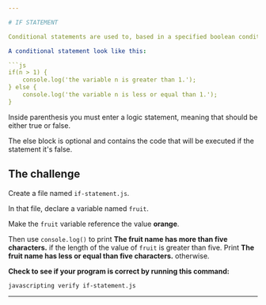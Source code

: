 ```yaml
---

# IF STATEMENT

Conditional statements are used to, based in a specified boolean condition, alter the control flow of a program.

A conditional statement look like this:

```js
if(n > 1) {
    console.log('the variable n is greater than 1.');
} else {
    console.log('the variable n is less or equal than 1.');
}
```

Inside parenthesis you must enter a logic statement, meaning that should be either true or false. 

The else block is optional and contains the code that will be executed if the statement it's false.

## The challenge

Create a file named `if-statement.js`.

In that file, declare a variable named `fruit`.

Make the `fruit` variable reference the value **orange**.

Then use `console.log()` to print **The fruit name has more than five characters.** if the length of the value of `fruit` is greater than five.
Print **The fruit name has less or equal than five characters.** otherwise.

**Check to see if your program is correct by running this command:**

`javascripting verify if-statement.js`

---
```

